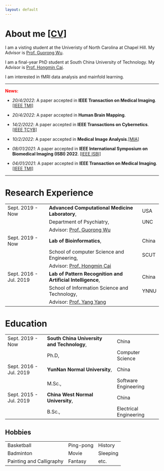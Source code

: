 ```yaml
---
layout: default
---
```


# About me [[CV]](https://www.dropbox.com/home?preview=Curriculum+Vitae.pdf)

I am a visting student at the Univeristy of North Carolina at Chapel Hill. My Advisor is [Prof. Guorong Wu](https://www.acmlab.org/about-me).

I am a final-year PhD student at South China University of Technology. My Advisor is [Prof. Hongmin Cai](https://www.scholat.com/hmcai.en).

I am interested in fMRI data analysis and mainfold learning.

<hr/>

**<font color=red>News:</font>**

- _20/4/2022_: A paper accepted in **IEEE Transaction on Medical Imaging**.[[IEEE TMI]](https://ieeexplore.ieee.org/document/9761822)

- _20/4/2022_: A paper accepted in **Human Brain Mapping**.

- _14/2/2022_: A paper accepted in **IEEE Transactions on Cybernetics**.[[IEEE TCYB]](https://pubmed.ncbi.nlm.nih.gov/35404827/)

- _10/2/2022_: A paper accepted in **Medical Image Analysis**.[[MIA]](https://www.sciencedirect.com/science/article/pii/S1361841522000330)

- _08/01/2021_: A paper accepted in **IEEE International Symposium on Biomedical Imaging (ISBI) 2022**. [[IEEE ISBI]](https://arxiv.org/abs/2106.15113)

- _04/01/2021_: A paper accepted in **IEEE Transaction on Medical Imaging**. [[IEEE TMI]](https://ieeexplore.ieee.org/stamp/stamp.jsp?arnumber=9684475)

<hr/>

# Research Experience

|         |           |   |
|:-------------|:------------------|:------|
| Sept. 2019 - Now         | **Advanced Computational Medicine Laboratory**, | USA  |
|                                     | Department of Psychiatry,  |  UNC  |
|                                     | Advisor: [Prof. Guorong Wu](https://www.acmlab.org/about-me) | |
| Sept. 2019 - Now         | **Lab of Bioinformatics**, | China  |
|                                     | School of computer Science and Engineering,  |  SCUT  |
|                                     | Advisor: [Prof. Hongmin Cai](http://www2.scut.edu.cn/bioinformatics/td/list.htm) | |
| Sept. 2016 - Jul. 2019 | **Lab of Pattern Recognition and Artificial Intelligence**, | China  |
|                                     | School of Information Science and Technology, | YNNU  |
|                                     | Advisor: [Prof. Yang Yang](https://scholar.google.com/citations?user=7JLPFHgAAAAJ&hl=zh-CN) | |

# Education

|         |           |   |
|:-------------|:------------------|:------|
| Sept. 2019 - Now         | **South China University and Technology**, | China  |
|                                     | Ph.D,                       | Computer Science  |
| Sept. 2016 - Jul. 2019   | **YunNan Normal University**, | China  |
|                                     | M.Sc.,                       |  Software Engineering |
| Sept. 2015 - Jul. 2019 | **China West Normal University**, | China  |
|                                     | B.Sc.,                         | Electrical Engineering  |

## Hobbies

|         |           |   |
|:------|:------|:------|
| Basketball | Ping-pong | History |
| Badminton | Movie | Sleeping |
| Painting and Calligraphy | Fantasy | etc. |

